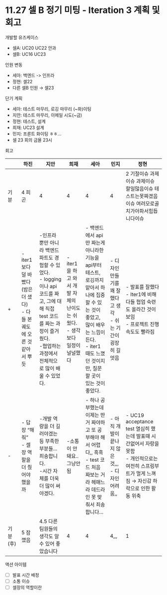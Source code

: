 # 11.27 셀 B 정기 미팅 - Iteration 3 계획 및 회고

개발할 유즈케이스

- 셀A: UC20 UC22 안과
- 셀B: UC16 UC23

인원 변동

- 세아: 백엔드 -> 인프라
- 정현: 셀22
- 다른 셀B 인원 → 셀23

단기 계획

- 세아: 테스트 마무리, 로깅 마무리 (~화)이팅
- 지안: 테스트 마무리, 이메일 시도(~금)
- 정현: 테스트, 설계
- 희재: UC23 설계
- 민지: 프론트 화이팅 ㅎㅎ…
- 셀 23 회의 금욜 23시

회고

|  | 하진 | 지안 | 희재 | 세아 | 민지 | 정현 |
| --- | --- | --- | --- | --- | --- | --- |
| 기분 | 4 피곤 | 4 | 4 | 4 | 4 | 2 기절이슈 과제이슈 과제이슈 할일많음이슈 테스트는못짜겠음이슈 여러모로골치가아파서힘듭니다이슈 |
| + | - iter1보다 덜 바빴다 (밤은 더 샜다) <br> - 다들 본궤도에 오른 것 같아서 뿌듯 | -인프라 뿐만 아니라 백엔드 파트도 경험할 수 있었다. <br> - logging이나 api 코드를 짜고, 그에 대해 직접 test 코드를 짜는 과정이 즐거웠다. <br> -협업하는 과정에서 전체적으로 많이 배울 수 있었다. | - iter1을 하고 와서 개발 자체의 난이도는 쉬웠다. <br> - 생각보다 일정이 널널했다 | - 백엔드에서 api만 짜는게 아니라한 기능을 api부터 테스트, 로깅까지 맡아서 하나에 집중할 수 있는 것이 좋았고, 많이 배우는 느낌이 든다.   <br> - iter1 때도 느꼈던 것이지만, 질문할 곳이 있는 것이 좋았다.  | - 디자인 만들기를 꽤 잘했다고 생각 <br> - 쉬는 기간이 굉장히 길엇음 | - 발표를 잘했다 <br> - Iter1에 비해 다들 협업 숙련도 올라간 것이 보임 <br> - 프로젝트 진행 속도도 빨라짐 |
| - | - 답장 “해줘” <br> - 셀장 역할을 더 줬어야 했을까 | -개발 역량을 더 길러야겠는 등 부족한 부분들…죄송합니다. <br> -시간 자체를 더욱 더 많이 써야겠다. | -소통이 안돼요..그냥안됨 | - 하나 공부했는데 이제는 딴 거 짜야하고 또 공부해야 해서 어렵다,, 흑흑 <br> - test 코드 처음 짜보는 거라 헤매느라 데드라인 못 맞춰서 죄송합니다… | - 아직 개발이 끝나지 않은 것,,, <br> - 디자인 어려움,, | - UC19  acceptance test 열심히 했는데 발표때 시간없어서 자랑을 못함 <br> - 개인적으로는 여전히 스프링부트가 멀게 느껴짐 → 자신감 하락으로 인한 활동 위축 |
| 기분(후) | 5 잠 깼음 | 4.5 다른 팀원들의 생각도 알 수 있어 좋았습니다 | 4 | 4 | 4,,, | 1 |

액션 아이템

- [ ]  발표 시간 배정
- [ ]  소통 이슈
- [ ]  셀장의 역할이란
